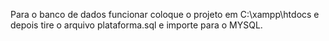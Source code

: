Para o banco de dados funcionar coloque o projeto em C:\xampp\htdocs e depois tire o arquivo plataforma.sql e importe para o MYSQL.
